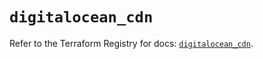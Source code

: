 # `digitalocean_cdn`

Refer to the Terraform Registry for docs: [`digitalocean_cdn`](https://registry.terraform.io/providers/digitalocean/digitalocean/2.67.0/docs/resources/cdn).
